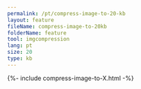 ```yaml
---
permalink: /pt/compress-image-to-20-kb
layout: feature
fileName: compress-image-to-20kb
folderName: feature
tool: imgcompression
lang: pt
size: 20
type: kb
---
```


{%- include compress-image-to-X.html -%}

